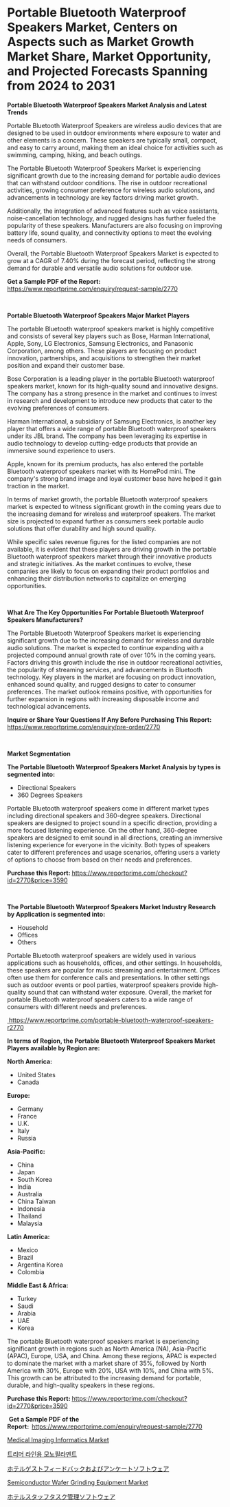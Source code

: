 <p><h1>Portable Bluetooth Waterproof Speakers Market, Centers on Aspects such as Market Growth Market Share, Market Opportunity, and Projected Forecasts Spanning from 2024 to 2031</h1></p><p><strong>Portable Bluetooth Waterproof Speakers Market Analysis and Latest Trends</strong></p>
<p><p>Portable Bluetooth Waterproof Speakers are wireless audio devices that are designed to be used in outdoor environments where exposure to water and other elements is a concern. These speakers are typically small, compact, and easy to carry around, making them an ideal choice for activities such as swimming, camping, hiking, and beach outings.</p><p>The Portable Bluetooth Waterproof Speakers Market is experiencing significant growth due to the increasing demand for portable audio devices that can withstand outdoor conditions. The rise in outdoor recreational activities, growing consumer preference for wireless audio solutions, and advancements in technology are key factors driving market growth.</p><p>Additionally, the integration of advanced features such as voice assistants, noise-cancellation technology, and rugged designs has further fueled the popularity of these speakers. Manufacturers are also focusing on improving battery life, sound quality, and connectivity options to meet the evolving needs of consumers.</p><p>Overall, the Portable Bluetooth Waterproof Speakers Market is expected to grow at a CAGR of 7.40% during the forecast period, reflecting the strong demand for durable and versatile audio solutions for outdoor use.</p></p>
<p><strong>Get a Sample PDF of the Report:&nbsp;</strong> <a href="https://www.reportprime.com/enquiry/request-sample/2770">https://www.reportprime.com/enquiry/request-sample/2770</a></p>
<p>&nbsp;</p>
<p><strong>Portable Bluetooth Waterproof Speakers Major Market Players</strong></p>
<p><p>The portable Bluetooth waterproof speakers market is highly competitive and consists of several key players such as Bose, Harman International, Apple, Sony, LG Electronics, Samsung Electronics, and Panasonic Corporation, among others. These players are focusing on product innovation, partnerships, and acquisitions to strengthen their market position and expand their customer base.</p><p>Bose Corporation is a leading player in the portable Bluetooth waterproof speakers market, known for its high-quality sound and innovative designs. The company has a strong presence in the market and continues to invest in research and development to introduce new products that cater to the evolving preferences of consumers.</p><p>Harman International, a subsidiary of Samsung Electronics, is another key player that offers a wide range of portable Bluetooth waterproof speakers under its JBL brand. The company has been leveraging its expertise in audio technology to develop cutting-edge products that provide an immersive sound experience to users.</p><p>Apple, known for its premium products, has also entered the portable Bluetooth waterproof speakers market with its HomePod mini. The company's strong brand image and loyal customer base have helped it gain traction in the market.</p><p>In terms of market growth, the portable Bluetooth waterproof speakers market is expected to witness significant growth in the coming years due to the increasing demand for wireless and waterproof speakers. The market size is projected to expand further as consumers seek portable audio solutions that offer durability and high sound quality.</p><p>While specific sales revenue figures for the listed companies are not available, it is evident that these players are driving growth in the portable Bluetooth waterproof speakers market through their innovative products and strategic initiatives. As the market continues to evolve, these companies are likely to focus on expanding their product portfolios and enhancing their distribution networks to capitalize on emerging opportunities.</p></p>
<p>&nbsp;</p>
<p><strong>What Are The Key Opportunities For Portable Bluetooth Waterproof Speakers Manufacturers?</strong></p>
<p><p>The Portable Bluetooth Waterproof Speakers market is experiencing significant growth due to the increasing demand for wireless and durable audio solutions. The market is expected to continue expanding with a projected compound annual growth rate of over 10% in the coming years. Factors driving this growth include the rise in outdoor recreational activities, the popularity of streaming services, and advancements in Bluetooth technology. Key players in the market are focusing on product innovation, enhanced sound quality, and rugged designs to cater to consumer preferences. The market outlook remains positive, with opportunities for further expansion in regions with increasing disposable income and technological advancements.</p></p>
<p><strong>Inquire or Share Your Questions If Any Before Purchasing This Report:</strong> <a href="https://www.reportprime.com/enquiry/pre-order/2770">https://www.reportprime.com/enquiry/pre-order/2770</a></p>
<p>&nbsp;</p>
<p><strong>Market Segmentation</strong></p>
<p><strong>The Portable Bluetooth Waterproof Speakers Market Analysis by types is segmented into:</strong></p>
<p><ul><li>Directional Speakers</li><li>360 Degrees Speakers</li></ul></p>
<p><p>Portable Bluetooth waterproof speakers come in different market types including directional speakers and 360-degree speakers. Directional speakers are designed to project sound in a specific direction, providing a more focused listening experience. On the other hand, 360-degree speakers are designed to emit sound in all directions, creating an immersive listening experience for everyone in the vicinity. Both types of speakers cater to different preferences and usage scenarios, offering users a variety of options to choose from based on their needs and preferences.</p></p>
<p><strong>Purchase this Report:&nbsp;</strong><a href="https://www.reportprime.com/checkout?id=2770&price=3590">https://www.reportprime.com/checkout?id=2770&price=3590</a></p>
<p>&nbsp;</p>
<p><strong>The Portable Bluetooth Waterproof Speakers Market Industry Research by Application is segmented into:</strong></p>
<p><ul><li>Household</li><li>Offices</li><li>Others</li></ul></p>
<p><p>Portable Bluetooth waterproof speakers are widely used in various applications such as households, offices, and other settings. In households, these speakers are popular for music streaming and entertainment. Offices often use them for conference calls and presentations. In other settings such as outdoor events or pool parties, waterproof speakers provide high-quality sound that can withstand water exposure. Overall, the market for portable Bluetooth waterproof speakers caters to a wide range of consumers with different needs and preferences.</p></p>
<p><a href="https://www.reportprime.com/portable-bluetooth-waterproof-speakers-r2770">&nbsp;https://www.reportprime.com/portable-bluetooth-waterproof-speakers-r2770</a></p>
<p><strong>In terms of Region, the Portable Bluetooth Waterproof Speakers Market Players available by Region are:</strong></p>
<p>
    <p> <strong> North America: </strong>
        <ul>
            <li>United States</li>
            <li>Canada</li>
        </ul>
        </p> 
    <p> <strong> Europe: </strong>
        <ul>
            <li>Germany</li>
            <li>France</li>
            <li>U.K.</li>
            <li>Italy</li>
            <li>Russia</li>
        </ul>
        </p> 
    <p> <strong> Asia-Pacific: </strong>
        <ul>
            <li>China</li>
            <li>Japan</li>
            <li>South Korea</li>
            <li>India</li>
            <li>Australia</li>
            <li>China Taiwan</li>
            <li>Indonesia</li>
            <li>Thailand</li>
            <li>Malaysia</li>
        </ul>
        </p> 
    <p> <strong> Latin America: </strong>
        <ul>
            <li>Mexico</li>
            <li>Brazil</li>
            <li>Argentina Korea</li>
            <li>Colombia</li>
        </ul>
        </p> 
    <p> <strong> Middle East & Africa: </strong>
        <ul>
            <li>Turkey</li>
            <li>Saudi</li>
            <li>Arabia</li>
            <li>UAE</li>
            <li>Korea</li>
        </ul>
    </p>
    </p>
<p><p>The portable Bluetooth waterproof speakers market is experiencing significant growth in regions such as North America (NA), Asia-Pacific (APAC), Europe, USA, and China. Among these regions, APAC is expected to dominate the market with a market share of 35%, followed by North America with 30%, Europe with 20%, USA with 10%, and China with 5%. This growth can be attributed to the increasing demand for portable, durable, and high-quality speakers in these regions.</p></p>
<p><strong>Purchase this Report: </strong><a href="https://www.reportprime.com/checkout?id=2770&price=3590">https://www.reportprime.com/checkout?id=2770&price=3590</a></p>
<p>&nbsp;<strong>Get a Sample PDF of the Report:&nbsp;&nbsp;</strong><a href="https://www.reportprime.com/enquiry/request-sample/2770">https://www.reportprime.com/enquiry/request-sample/2770</a></p>
<p><strong></strong></p>
<p><p><a href="https://medium.com/@valroy852472024/medical-imaging-informatics-industry-sector-new-technologies-and-market-impact-forecasted-for-ca5495d28639">Medical Imaging Informatics Market</a></p><p><a href="https://github.com/marufmohassin05/Market-Research-Report-List-2/blob/main/8589842103145.md">트리머 라인용 모노필라멘트</a></p><p><a href="https://github.com/reliezer65/Market-Research-Report-List-3/blob/main/602212183018.md">ホテルゲストフィードバックおよびアンケートソフトウェア</a></p><p><a href="https://issuu.com/reportprime-2/docs/semiconductor-wafer-grinding-equipm_c51da7cee99896">Semiconductor Wafer Grinding Equipment Market</a></p><p><a href="https://github.com/RodHoppe07/Market-Research-Report-List-3/blob/main/453034883017.md">ホテルスタッフタスク管理ソフトウェア</a></p></p>